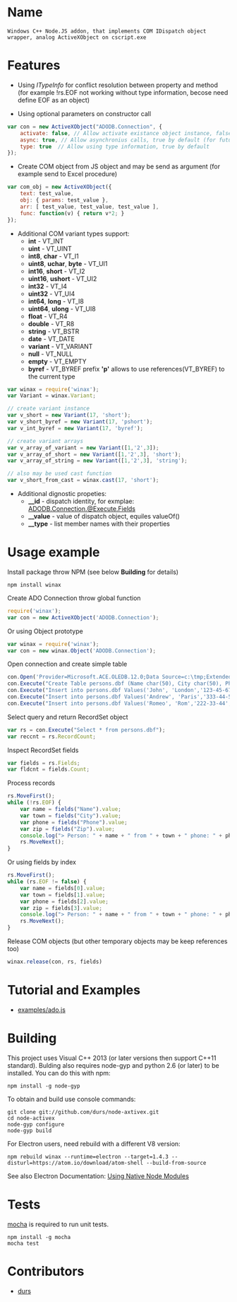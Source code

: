 # Name

	Windows C++ Node.JS addon, that implements COM IDispatch object wrapper, analog ActiveXObject on cscript.exe

# Features

 * Using *ITypeInfo* for conflict resolution between property and method 
 (for example !rs.EOF not working without type information, becose need define EOF as an object) 

 * Using optional parameters on constructor call    
``` js 
var con = new ActiveXObject("ADODB.Connection", {
	activate: false, // Allow activate existance object instance, false by default
	async: true, // Allow asynchronius calls, true by default (for future usage)
	type: true	// Allow using type information, true by default
});
```

 * Create COM object from JS object and may be send as argument (for example send to Excel procedure)
``` js 
var com_obj = new ActiveXObject({
	text: test_value,
	obj: { params: test_value },
	arr: [ test_value, test_value, test_value ],
	func: function(v) { return v*2; }
});
```

 * Additional COM variant types support:
	- **int** - VT_INT
	- **uint** - VT_UINT
	- **int8**, **char** - VT_I1
	- **uint8**, **uchar**, **byte** - VT_UI1
	- **int16**, **short** - VT_I2
	- **uint16**, **ushort** - VT_UI2
	- **int32** - VT_I4
	- **uint32** - VT_UI4
	- **int64**, **long** - VT_I8
	- **uint64**, **ulong** - VT_UI8
	- **float** - VT_R4
	- **double** - VT_R8
	- **string** - VT_BSTR
	- **date** - VT_DATE
	- **variant** - VT_VARIANT
	- **null** - VT_NULL
	- **empty** - VT_EMPTY
	- **byref** - VT_BYREF
prefix **'p'** allows to use references(VT_BYREF) to the current type

``` js 
var winax = require('winax');
var Variant = winax.Variant;

// create variant instance 
var v_short = new Variant(17, 'short');
var v_short_byref = new Variant(17, 'pshort');
var v_int_byref = new Variant(17, 'byref');

// create variant arrays
var v_array_of_variant = new Variant([1,'2',3]);
var v_array_of_short = new Variant([1,'2',3], 'short');
var v_array_of_string = new Variant([1,'2',3], 'string');	

// also may be used cast function
var v_short_from_cast = winax.cast(17, 'short');
```

 * Additional dignostic propeties:
	- **__id** - dispatch identity, for exmplae: ADODB.Connection.@Execute.Fields
	- **__value** - value of dispatch object, equiles valueOf()
	- **__type** - list member names with their properties

# Usage example

Install package throw NPM (see below **Building** for details)
```
npm install winax
```

Create ADO Connection throw global function
``` js
require('winax');
var con = new ActiveXObject('ADODB.Connection');
```
Or using Object prototype
``` js
var winax = require('winax');
var con = new winax.Object('ADODB.Connection');
```
Open connection and create simple table
``` js
con.Open('Provider=Microsoft.ACE.OLEDB.12.0;Data Source=c:\tmp;Extended Properties="DBASE IV;"', '', '');
con.Execute("Create Table persons.dbf (Name char(50), City char(50), Phone char(20), Zip decimal(5))");
con.Execute("Insert into persons.dbf Values('John', 'London','123-45-67','14589')");
con.Execute("Insert into persons.dbf Values('Andrew', 'Paris','333-44-55','38215')");
con.Execute("Insert into persons.dbf Values('Romeo', 'Rom','222-33-44','54323')");
```
Select query and return RecordSet object
``` js
var rs = con.Execute("Select * from persons.dbf"); 
var reccnt = rs.RecordCount;
```
Inspect RecordSet fields
``` js
var fields = rs.Fields;
var fldcnt = fields.Count;
```
Process records
``` js
rs.MoveFirst();
while (!rs.EOF) {
	var name = fields("Name").value;
	var town = fields("City").value;
	var phone = fields("Phone").value;
	var zip = fields("Zip").value;   
	console.log("> Person: " + name + " from " + town + " phone: " + phone + " zip: " + zip);    
	rs.MoveNext();
}
```
Or using fields by index
``` js
rs.MoveFirst();
while (rs.EOF != false) {
	var name = fields[0].value;
	var town = fields[1].value;
	var phone = fields[2].value;
	var zip = fields[3].value;   
	console.log("> Person: " + name + " from " + town + " phone: " + phone + " zip: " + zip);    
	rs.MoveNext();
}
```
Release COM objects (but other temporary objects may be keep references too)
``` js
winax.release(con, rs, fields)
```

# Tutorial and Examples

- [examples/ado.js](https://github.com/durs/node-activex/blob/master/examples/ado.js)

# Building

This project uses Visual C++ 2013 (or later versions then support C++11 standard).
Bulding also requires node-gyp and python 2.6 (or later) to be installed. 
You can do this with npm:
```
npm install -g node-gyp
```
To obtain and build use console commands:
```
git clone git://github.com/durs/node-axtivex.git
cd node-activex
node-gyp configure
node-gyp build
```

For Electron users, need rebuild with a different V8 version:
```
npm rebuild winax --runtime=electron --target=1.4.3 --disturl=https://atom.io/download/atom-shell --build-from-source
```
See also Electron Documentation: [Using Native Node Modules](https://electron.atom.io/docs/tutorial/using-native-node-modules/)

# Tests

[mocha](https://github.com/visionmedia/mocha) is required to run unit tests.
```
npm install -g mocha
mocha test
```

# Contributors

* [durs](https://github.com/durs)

